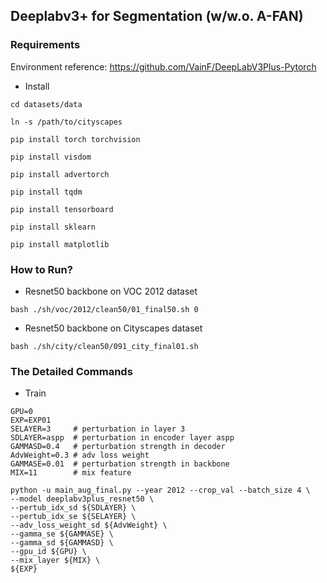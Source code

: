 ## Deeplabv3+ for Segmentation (w/w.o. A-FAN)

### Requirements

Environment reference: https://github.com/VainF/DeepLabV3Plus-Pytorch

- Install

`cd datasets/data`

`ln -s /path/to/cityscapes`

`pip install torch torchvision`

`pip install visdom`

`pip install advertorch`

`pip install tqdm`

`pip install tensorboard`

`pip install sklearn`

`pip install matplotlib`

### How to Run?

- Resnet50 backbone on VOC 2012 dataset

`bash ./sh/voc/2012/clean50/01_final50.sh 0`

- Resnet50 backbone on Cityscapes dataset

`bash ./sh/city/clean50/091_city_final01.sh`

### The Detailed Commands

- Train


```
GPU=0
EXP=EXP01
SELAYER=3     # perturbation in layer 3
SDLAYER=aspp  # perturbation in encoder layer aspp
GAMMASD=0.4   # perturbation strength in decoder
AdvWeight=0.3 # adv loss weight
GAMMASE=0.01  # perturbation strength in backbone
MIX=11        # mix feature

python -u main_aug_final.py --year 2012 --crop_val --batch_size 4 \
--model deeplabv3plus_resnet50 \
--pertub_idx_sd ${SDLAYER} \
--pertub_idx_se ${SELAYER} \
--adv_loss_weight_sd ${AdvWeight} \
--gamma_se ${GAMMASE} \
--gamma_sd ${GAMMASD} \
--gpu_id ${GPU} \
--mix_layer ${MIX} \
${EXP}
```